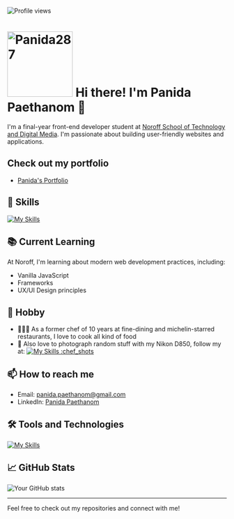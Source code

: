 ![Profile views](https://komarev.com/ghpvc/?username=Panida287&style=flat-square)
# <img alt="Panida287" src="https://i.imgur.com/3mQSUZM.png" width="150" height="auto"> Hi there! I'm Panida Paethanom 👋


I'm a final-year front-end developer student at [Noroff School of Technology and Digital Media](https://www.noroff.no). I'm passionate about building user-friendly websites and applications.

## Check out my portfolio
- [Panida's Portfolio](http://panidapaethanom.com)

## 🚀 Skills

[![My Skills](https://skillicons.dev/icons?i=html,css,javascript,nodejs,tailwind,figma,ai,ps,pr,mongodb,express)](https://skillicons.dev)


## 📚 Current Learning

At Noroff, I'm learning about modern web development practices, including:

- Vanilla JavaScript
- Frameworks
- UX/UI Design principles

## 👾 Hobby
- 👩🏻‍🍳 As a former chef of 10 years at fine-dining and michelin-starred restaurants, I love to cook all kind of food
- 📸 Also love to photograph random stuff with my Nikon D850, follow my at: [![My Skills](https://skillicons.dev/icons?i=instagram)](https://skillicons.dev)[ :chef_shots]([https://www.linkedin.com/in/panida-paethanom-8a6317239/](https://www.instagram.com/chef_shots?igsh=MTkyNjJhYWUxcHhybg%3D%3D&utm_source=qr))

## 📫 How to reach me

- Email: [panida.paethanom@gmail.com](mailto:panida.paethanom@gmail.com)
- LinkedIn: [Panida Paethanom](https://www.linkedin.com/in/panida-paethanom-8a6317239/)


## 🛠️ Tools and Technologies

[![My Skills](https://skillicons.dev/icons?i=figma,ai,ps,github,webstorm,apple)](https://skillicons.dev)

## 📈 GitHub Stats

![Your GitHub stats](https://github-readme-stats.vercel.app/api?username=Panida287&show_icons=true&theme=radical)

---

Feel free to check out my repositories and connect with me!
